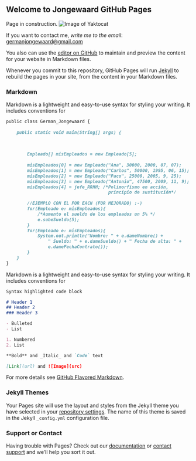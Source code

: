 ## Welcome to Jongewaard GitHub Pages

Page in construction.
![Image of Yaktocat](https://german-jongewaard.github.com/constru.gif) 

If you want to contact me, _write me to the email_: germanjongewaard@gmail.com

You also can use the [editor on GitHub](https://github.com/german-jongewaard/german-jongewaard.github.io/edit/master/index.md) to maintain and preview the content for your website in Markdown files.

Whenever you commit to this repository, GitHub Pages will run [Jekyll](https://jekyllrb.com/) to rebuild the pages in your site, from the content in your Markdown files.

### Markdown

Markdown is a lightweight and easy-to-use syntax for styling your writing. It includes conventions for

```markdown
public class German_Jongewaard {
 
    public static void main(String[] args) {
        
        
        
        Empleado[] misEmpleados = new Empleado[5];
        
        misEmpleados[0] = new Empleado("Ana", 30000, 2000, 07, 07);
        misEmpleados[1] = new Empleado("Carlos", 50000, 1995, 06, 15);
        misEmpleados[2] = new Empleado("Paco", 25000, 2005, 9, 25);
        misEmpleados[3] = new Empleado("Antonio", 47500, 2009, 11, 9);
        misEmpleados[4] = jefe_RRHH; /*Polimorfismo en acción, 
                                       principio de sustitución*/
         
        //EJEMPLO CON EL FOR EACH (FOR MEJORADO) :-)
        for(Empleado e: misEmpleados){
            /*Aumento el sueldo de los empleados un 5% */
            e.subeSueldo(5);
        }
        for(Empleado e: misEmpleados){
            System.out.println("Nombre: " + e.dameNombre() + 
                " Sueldo: " + e.dameSueldo() + " Fecha de alta: " +
                e.dameFechaContrato()); 
        }        
    }    
}
```
Markdown is a lightweight and easy-to-use syntax for styling your writing. It includes conventions for

```markdown
Syntax highlighted code block

# Header 1
## Header 2
### Header 3

- Bulleted
- List

1. Numbered
2. List

**Bold** and _Italic_ and `Code` text

[Link](url) and ![Image](src)
```

For more details see [GitHub Flavored Markdown](https://guides.github.com/features/mastering-markdown/).

### Jekyll Themes

Your Pages site will use the layout and styles from the Jekyll theme you have selected in your [repository settings](https://github.com/german-jongewaard/german-jongewaard.github.io/settings). The name of this theme is saved in the Jekyll `_config.yml` configuration file.

### Support or Contact

Having trouble with Pages? Check out our [documentation](https://help.github.com/categories/github-pages-basics/) or [contact support](https://github.com/contact) and we’ll help you sort it out.

